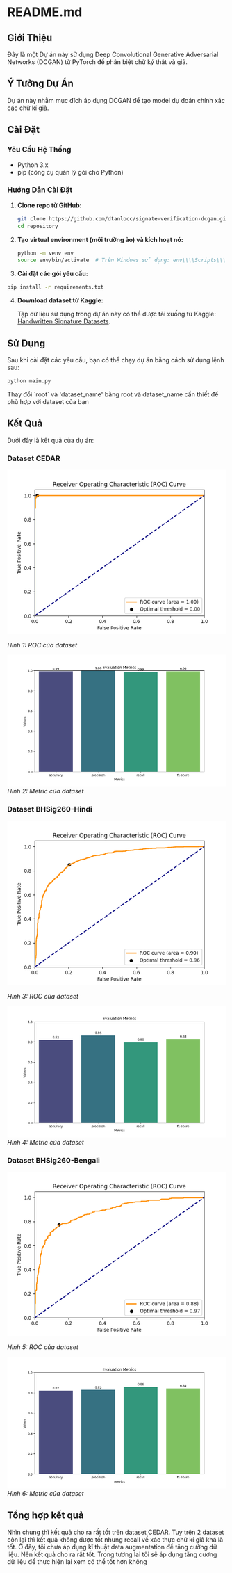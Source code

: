 # README.md

## Giới Thiệu

Đây là một Dự án này sử dụng Deep Convolutional Generative Adversarial Networks (DCGAN) từ PyTorch để phân biệt chữ ký thật và giả.

## Ý Tưởng Dự Án

Dự án này nhằm mục đích áp dụng DCGAN để tạo model dự đoán chính xác các chữ kí giả.
## Cài Đặt

### Yêu Cầu Hệ Thống

- Python 3.x
- pip (công cụ quản lý gói cho Python)

### Hướng Dẫn Cài Đặt

1. **Clone repo từ GitHub:**

    ```sh
    git clone https://github.com/dtanlocc/signate-verification-dcgan.git
    cd repository
    ```

2. **Tạo virtual environment (môi trường ảo) và kích hoạt nó:**

    ```sh
    python -m venv env
    source env/bin/activate  # Trên Windows sử dụng: env\\\\Scripts\\\\activate
    ```

3. **Cài đặt các gói yêu cầu:**

```sh
pip install -r requirements.txt
```

4. **Download dataset từ Kaggle:**

    Tập dữ liệu sử dụng trong dự án này có thể được tải xuống từ Kaggle: [Handwritten Signature Datasets](https://www.kaggle.com/datasets/ishanikathuria/handwritten-signature-datasets).

## Sử Dụng

Sau khi cài đặt các yêu cầu, bạn có thể chạy dự án bằng cách sử dụng lệnh sau:

``` sh
python main.py
```

Thay đổi \`root\` và \'dataset_name\' bằng root và dataset_name cần thiết để phù hợp với dataset của bạn

## Kết Quả

Dưới đây là kết quả của dự án:

### Dataset CEDAR

![Kết quả minh họa](images/Figure_1.png)

*Hình 1: ROC của dataset*

![Kết quả minh họa](images/Figure_4.png)
*Hình 2: Metric của dataset*


### Dataset BHSig260-Hindi

![Kết quả minh họa](images/Figure_2.png)

*Hình 3: ROC của dataset*

![Kết quả minh họa](images/Figure_5.png)
*Hình 4: Metric của dataset*

### Dataset BHSig260-Bengali

![Kết quả minh họa](images/Figure_3.png)

*Hình 5: ROC của dataset*

![Kết quả minh họa](images/Figure_6.png)
*Hình 6: Metric của dataset*

## Tổng hợp kết quả

Nhìn chung thì kết quả cho ra rất tốt trên dataset CEDAR. Tuy trên 2 dataset còn lại thì kết quả không được tốt nhưng recall về xác thực chữ kí giả khá là tốt. Ở đây, tôi chưa áp dụng kĩ thuật data augmentation để tăng cường dữ liệu. Nên kết quả cho ra rất tốt. Trong tương lai tôi sẽ áp dụng tăng cương dữ liệu để thực hiện lại xem có thể tốt hơn không
